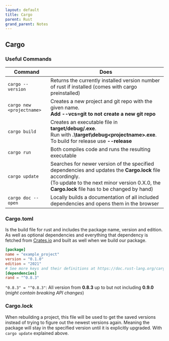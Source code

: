 ```yaml
---
layout: default
title: Cargo
parent: Rust
grand_parent: Notes
---
```


## Cargo
### Useful Commands
| Command                    | Does                                                                                                                |
|----------------------------|---------------------------------------------------------------------------------------------------------------------|
| `cargo --version`          | Returns the currently installed version number of rust if installed (comes with cargo preinstalled)	               |
| `cargo new <projectname>`  | Creates a new project and git repo with the given name. <br/> **Add --vcs=git to not create a new git repo**        |
| `cargo build`              | Creates an executable file in **target/debug/<projectname>.exe**. <br/> Run with **.\target\debug\<projectname>.exe**. <br/> To build for release use **--release**                                                                                                                                      |
| `cargo run`                | Both compiles code and runs the resulting executable                                                                |
| `cargo update`             | Searches for newer version of the specified dependencies and updates the **Cargo.lock** file accordingly. <br/> (To update to the next minor version 0.X.0, the **Cargo.lock** file has to be changed by hand)                                                         |
| `cargo doc --open`         | Locally builds a documentation of all included dependencies and opens them in the browser                           |

### Cargo.toml
Is the build file for rust and includes the package name, version and edition. As well as optional dependencies and everything that dependency is fetched from [Crates.io](https://crates.io/) and built as well when we build our package.

```toml
[package]
name = "example_project"
version = "0.1.0"
edition = "2021"
# See more keys and their definitions at https://doc.rust-lang.org/cargo/reference/manifest.html
[dependencies]
rand = "^0.8.3"
```

`"0.8.3" = "^0.8.3"`: All version from **0.8.3** up to but not including **0.9.0** (*might contain breaking API changes*)

### Cargo.lock
When rebuilding a project, this file will be used to get the saved versions instead of trying to figure out the newest versions again. Meaning the package will stay in the specified version until it is explicitly upgraded. With `cargo update` explained above.
